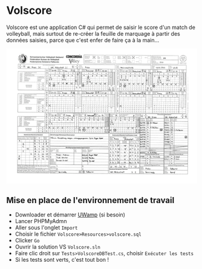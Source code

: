 # Volscore
 
 Volscore est une application C# qui permet de saisir le score d'un match de volleyball, mais surtout de re-créer la feuille de marquage à partir des données saisies, parce que c'est enfer de faire ça à la main...

 ![](doc/feuille%20de%20match%20officielle%20remplie.png)


## Mise en place de l'environnement de travail

- Downloader et démarrer [UWamp](https://www.uwamp.com/fr/?page=download) (si besoin)
- Lancer PHPMyAdmn
- Aller sous l'onglet `Import`
- Choisir le fichier `Volscore>Resources>volscore.sql`
- Clicker `Go`
- Ouvrir la solution VS `Volscore.sln`
- Faire clic droit sur `Tests>VolscoreDBTest.cs`, choisir `Exécuter les tests`
- Si les tests sont verts, c'est tout bon !